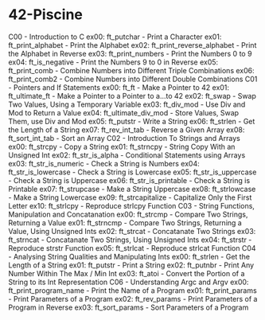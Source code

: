 # 42-Piscine
C00 - Introduction to C
ex00: ft_putchar - Print a Character
ex01: ft_print_alphabet - Print the Alphabet
ex02: ft_print_reverse_alphabet - Print the Alphabet in Reverse
ex03: ft_print_numbers - Print the Numbers 0 to 9
ex04: ft_is_negative - Print the Numbers 9 to 0 in Reverse
ex05: ft_print_comb - Combine Numbers into Different Triple Combinations
ex06: ft_print_comb2 - Combine Numbers into Different Double Combinations
C01 - Pointers and If Statements
ex00: ft_ft - Make a Pointer to 42
ex01: ft_ultimate_ft - Make a Pointer to a Pointer to a...to 42
ex02: ft_swap - Swap Two Values, Using a Temporary Variable
ex03: ft_div_mod - Use Div and Mod to Return a Value
ex04: ft_ultimate_div_mod - Store Values, Swap Them, use Div and Mod
ex05: ft_putstr - Write a String
ex06: ft_strlen - Get the Length of a String
ex07: ft_rev_int_tab - Reverse a Given Array
ex08: ft_sort_int_tab - Sort an Array
C02 - Introduction To Strings and Arrays
ex00: ft_strcpy - Copy a String
ex01: ft_strncpy - String Copy With an Unsigned Int
ex02: ft_str_is_alpha - Conditional Statements using Arrays
ex03: ft_str_is_numeric - Check a String is Numbers
ex04: ft_str_is_lowercase - Check a String is Lowercase
ex05: ft_str_is_uppercase - Check a String is Uppercase
ex06: ft_str_is_printable - Check a String is Printable
ex07: ft_strupcase - Make a String Uppercase
ex08: ft_strlowcase - Make a String Lowercase
ex09: ft_strcapitalize - Capitalize Only the First Letter
ex10: ft_strlcpy - Reproduce strlcpy Function
C03 - String Functions, Manipulation and Concatanation
ex00: ft_strcmp - Compare Two Strings, Returning a Value
ex01: ft_strncmp - Compare Two Strings, Returning a Value, Using Unsigned Ints
ex02: ft_strcat - Concatanate Two Strings
ex03: ft_strncat - Concatanate Two Strings, Using Unsigned Ints
ex04: ft_strstr - Reproduce strstr Function
ex05: ft_strlcat - Reproduce strlcat Function
C04 - Analysing String Qualities and Manipulating Ints
ex00: ft_strlen - Get the Length of a String
ex01: ft_putstr - Print a String
ex02: ft_putnbr - Print Any Number Within The Max / Min Int
ex03: ft_atoi - Convert the Portion of a String to its Int Representation
C06 - Understanding Argc and Argv
ex00: ft_print_program_name - Print the Name of a Program
ex01: ft_print_params - Print Parameters of a Program
ex02: ft_rev_params - Print Parameters of a Program in Reverse
ex03: ft_sort_params - Sort Parameters of a Program

